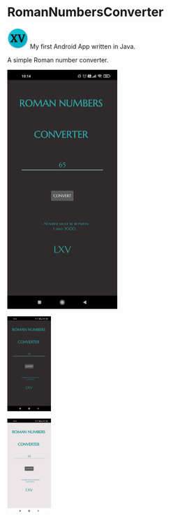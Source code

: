 # RomanNumbersConverter
<img src="/ic_launcher.png"
alt="Alt text"
title="Dark Mode"
style="display: inline-block; margin: 0 auto; max-width: 300px">
My first Android App written in Java.

A simple Roman number converter. 

<img src="/screen_dark.jpg" width=50% height=50%>

<img src="/screen_dark.jpg"
alt="Alt text"
title="Dark Mode"
style="display: inline-block; margin: 0 auto; max-width: 100px">


<img src="/screen_white.jpg"
alt="Alt text"
title="Light Mode"
 style="display: inline-block; margin: 0 auto; max-width: 100px">
